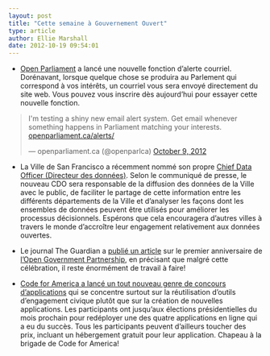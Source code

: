 ```yaml
---
layout: post
title: "Cette semaine à Gouvernement Ouvert"
type: article
author: Ellie Marshall
date: 2012-10-19 09:54:01
---
```

- [Open Parliament](www.openparliament.ca) a lancé une nouvelle fonction d’alerte courriel. Dorénavant, lorsque quelque chose se produira au Parlement qui correspond à vos intérêts, un courriel vous sera envoyé directement du site web. Vous pouvez vous inscrire dès aujourd’hui pour essayer cette nouvelle fonction.

<blockquote class="twitter-tweet tw-align-center"><p>I'm testing a shiny new email alert system. Get email whenever something happens in Parliament matching your interests. <a href="http://t.co/jI4H4DbA" title="http://openparliament.ca/alerts/">openparliament.ca/alerts/</a></p>&mdash; openparliament.ca (@openparlca) <a href="https://twitter.com/openparlca/status/255731596475371520" data-datetime="2012-10-09T18:08:58+00:00">October 9, 2012</a></blockquote>
<script src="//platform.twitter.com/widgets.js" charset="utf-8"></script>

- La Ville de San Francisco a récemment nommé son propre [Chief Data Officer (Directeur des données)](http://govfresh.com/2012/10/sf-to-push-new-open-data-legislation-hopes-to-add-chief-data-officer/). Selon le communiqué de presse, le nouveau CDO sera responsable de la diffusion des données de la Ville avec le public, de faciliter le partage de cette information entre les différents départements de la Ville et d’analyser les façons dont les ensembles de données peuvent être utilisés pour améliorer les processus décisionnels. Espérons que cela encouragera d’autres villes à travers le monde d’accroître leur engagement relativement aux données ouvertes.

- Le journal The Guardian a [publié un article](http://www.guardian.co.uk/public-leaders-network/2012/oct/05/rein-enthusiasm-ogp-participation) sur le premier anniversaire de [l’Open Government Partnership](http://www.opengovpartnership.org), en précisant que malgré cette célébration, il reste énormément de travail à faire!

- [Code for America a lancé un tout nouveau genre de concours d’applications](http://brigade.codeforamerica.org/pages/race-for-reuse) qui se concentre surtout sur la réutilisation d’outils d’engagement civique plutôt que sur la création de nouvelles applications. Les participants ont jusqu’aux élections présidentielles du mois prochain pour redéployer une des quatre applications en ligne qui a eu du succès. Tous les participants peuvent d’ailleurs toucher des prix, incluant un hébergement gratuit pour leur application. Chapeau à la brigade de Code for America!